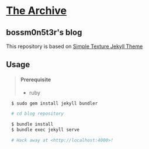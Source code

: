 # [The Archive](https://bossm0n5t3r.github.io/)

## bossm0n5t3r's blog

This repository is based on [Simple Texture Jekyll Theme](https://github.com/yizeng/jekyll-theme-simple-texture)

## Usage

> #### Prerequisite
>
> - ruby

```sh
  $ sudo gem install jekyll bundler

  # cd blog repository

  $ bundle install
  $ bundle exec jekyll serve

  # Hack away at <http://localhost:4000>!
```
